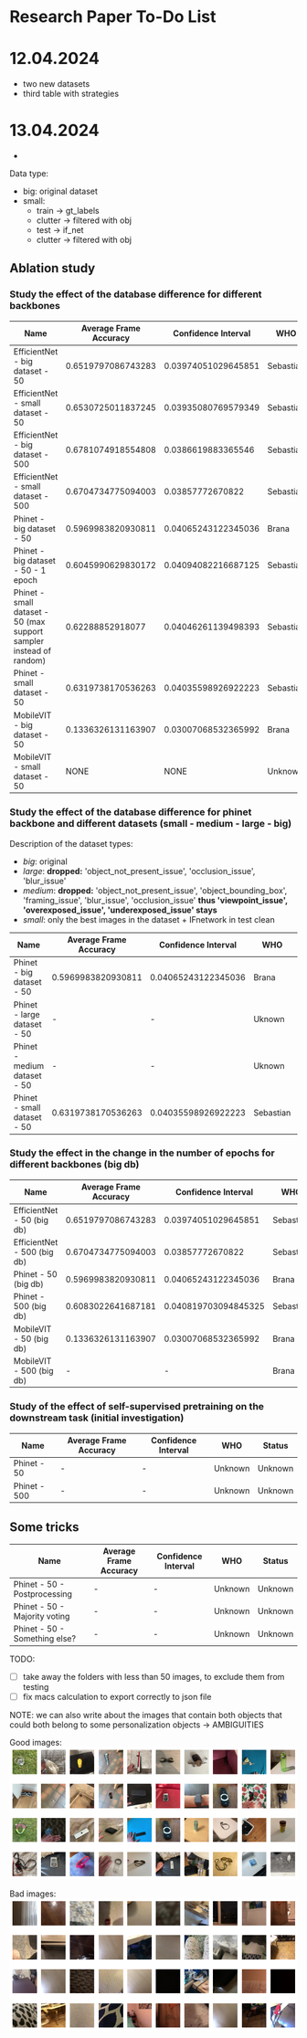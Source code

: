 
# Research Paper To-Do List

# 12.04.2024 
- two new datasets
- third table with strategies

# 13.04.2024
- 

Data type:

- big: original dataset
- small:
  - train -> gt_labels
  - clutter -> filtered with obj
  - test -> if_net
  - clutter -> filtered with obj 

## Ablation study

### Study the effect of the database difference for different backbones

| Name                     |  Average Frame Accuracy  | Confidence Interval   |  WHO | Status |
|--------------------------|--------------------------|-----------------------|------|--------|
| EfficientNet - big dataset - 50    | 0.6519797086743283 | 0.03974051029645851 |  Sebastian | Done |
| EfficientNet - small dataset - 50  | 0.6530725011837245 | 0.03935080769579349 | Sebastian | Done - ws-l5-008 |
| EfficientNet - big dataset - 500  |  0.6781074918554808 | 0.0386619883365546  | Sebastian | Done - Kami02 |
| EfficientNet - small dataset - 500  | 0.6704734775094003  | 0.03857772670822  | Sebastian | Done - Kami02 |
| Phinet - big dataset - 50    | 0.5969983820930811      |  0.04065243122345036   | Brana | Done |
| Phinet - big dataset - 50 - 1 epoch  | 0.6045990629830172      |  0.04094082216687125   | Sebastian | Done |
| Phinet - small dataset - 50 (max support sampler instead of random)  | 0.62288852918077     | 0.04046261139498393 | Sebastian | Done - ws-l5-008  |
| Phinet - small dataset - 50  | 0.6319738170536263     |  0.04035598926922223 | Sebastian | Done - ws-l5-008  |
| MobileVIT - big dataset - 50    | 0.1336326131163907      |  0.03007068532365992   | Brana | Done |
| MobileVIT - small dataset - 50  | NONE | NONE | Unknown | Unknown |

### Study the effect of the database difference for phinet backbone and different datasets (small - medium - large - big)

Description of the dataset types:
- *big*: original
- *large*: **dropped:** 'object_not_present_issue', 'occlusion_issue', 'blur_issue'
- *medium*: **dropped:** 'object_not_present_issue', 'object_bounding_box', 'framing_issue', 'blur_issue', 'occlusion_issue'
          **thus 'viewpoint_issue', 'overexposed_issue', 'underexposed_issue' stays**
- *small*: only the best images in the dataset + IFnetwork in test clean 
 
| Name                     |  Average Frame Accuracy  | Confidence Interval   |  WHO | Status |
|--------------------------|--------------------------|-----------------------|------|--------|
| Phinet - big dataset - 50    | 0.5969983820930811      |  0.04065243122345036   | Brana | Done |
| Phinet - large dataset - 50    | -      |  -   | Uknown | Uknown |
| Phinet - medium dataset - 50  | -      |  -   | Uknown | Uknown  |
| Phinet - small dataset - 50  |  0.6319738170536263     |   0.04035598926922223  | Sebastian | Testing - ws-l5-008  |


### Study the effect in the change in the number of epochs for different backbones (big db)

| Name                     |  Average Frame Accuracy  | Confidence Interval   |  WHO | Status |
|--------------------------|--------------------------|-----------------------|------|--------|
| EfficientNet - 50  (big db) | 0.6519797086743283 | 0.03974051029645851 |  Sebastian | Done |
| EfficientNet - 500 (big db) | 0.6704734775094003  | 0.03857772670822  | Sebastian | Done |
| Phinet - 50 (big db)   | 0.5969983820930811      |  0.04065243122345036   | Brana | Done |
| Phinet - 500 (big db)  | 0.6083022641687181      |  0.040819703094845325  | Sebastian | Done - Kami02 |
| MobileVIT - 50 (big db)   | 0.1336326131163907      |  0.03007068532365992   | Brana | Done |
| MobileVIT - 500 (big db)  | - | - | Brana | Training |

### Study of the effect of self-supervised pretraining on the downstream task (initial investigation)

| Name                     |  Average Frame Accuracy  | Confidence Interval   |  WHO | Status |
|--------------------------|--------------------------|-----------------------|------|--------|
| Phinet - 50    | -      |  -   | Unknown | Unknown |
| Phinet - 500  | -      |  -   | Unknown | Unknown |

## Some tricks

| Name                     |  Average Frame Accuracy  | Confidence Interval   |  WHO | Status |
|--------------------------|--------------------------|-----------------------|------|--------|
| Phinet - 50 - Postprocessing   | -      |  -   | Unknown | Unknown |
| Phinet - 50 - Majority voting   | -      |  -   | Unknown | Unknown |
| Phinet - 50 - Something else?   | -      |  -   | Unknown | Unknown |


TODO:

- [ ] take away the folders with less than 50 images, to exclude them from testing
- [ ] fix macs calculation to export correctly to json file

NOTE:
we can also write about the images that contain both objects that could both belong to some personalization objects -> AMBIGUITIES

Good images:
![good](./docs/images/good_images.png "Good images")

Bad images:
![bad](./docs/images/bad_images.png "Bad images")

